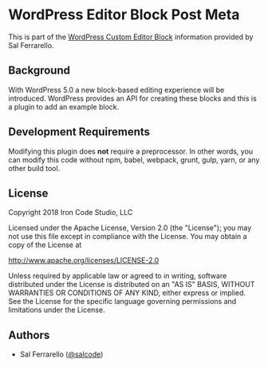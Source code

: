 # WordPress Editor Block Post Meta

This is part of the [WordPress Custom Editor Block](https://salferrarello.com/wordpress-custom-editor-block/) information provided by Sal Ferrarello.

## Background

With WordPress 5.0 a new block-based editing experience will be introduced. WordPress provides an API for creating these blocks and this is a plugin to add an example block.

## Development Requirements

Modifying this plugin does **not** require a preprocessor.  In other words, you can modify this code without npm, babel, webpack, grunt, gulp, yarn, or any other build tool.

## License

Copyright 2018 Iron Code Studio, LLC

Licensed under the Apache License, Version 2.0 (the "License");
you may not use this file except in compliance with the License.
You may obtain a copy of the License at

   http://www.apache.org/licenses/LICENSE-2.0

Unless required by applicable law or agreed to in writing, software
distributed under the License is distributed on an "AS IS" BASIS,
WITHOUT WARRANTIES OR CONDITIONS OF ANY KIND, either express or implied.
See the License for the specific language governing permissions and
limitations under the License.

## Authors

- Sal Ferrarello ([@salcode](https://twitter.com/salcode))
